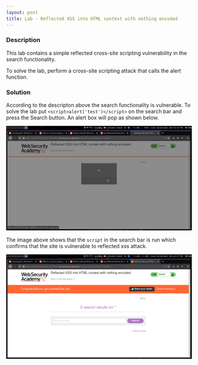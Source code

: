 ```yaml
---
layout: post
title: Lab - Reflected XSS into HTML context with nothing encoded
---
```



### Description

 This lab contains a simple reflected cross-site scripting vulnerability in the
 search functionality.

 To solve the lab, perform a cross-site scripting attack that calls the alert
 function. 


### Solution

According to the descripton above the search functionality is vulnerable. To
solve the lab put `<script>alert('test')</script>` on the search bar and press
the Search button. An alert box will pop as shown below.

![10-apprentice lab01 xss alert](/assets/images/xss/10_apprentice_lab01_xss_alert.png)

The image above shows that the `script` in the search bar is run which confirms
that the site is vulnerable to reflected xss attack.

![10-apprentice lab01 result](/assets/images/xss/10_apprentice_lab01.png)


